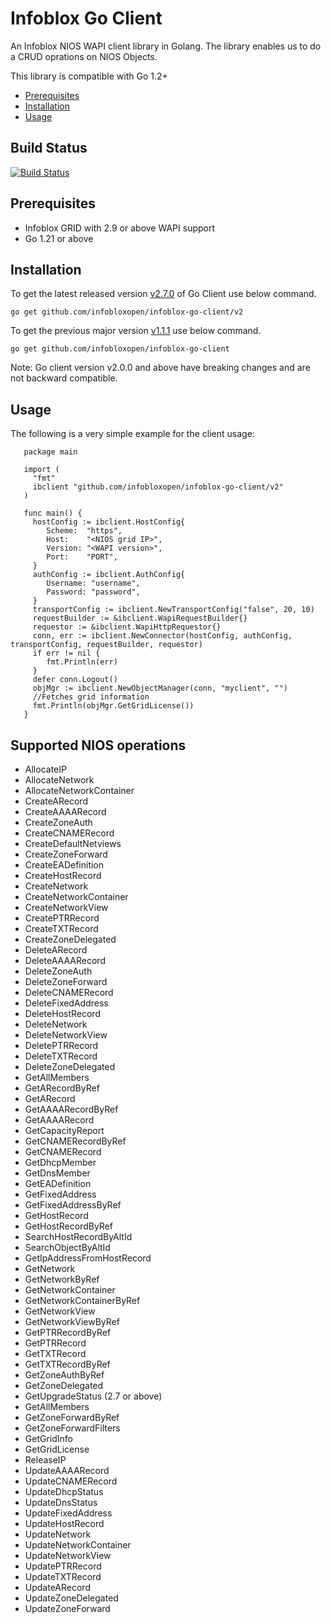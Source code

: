 # Infoblox Go Client

An Infoblox NIOS WAPI client library in Golang.
The library enables us to do a CRUD oprations on NIOS Objects.

This library is compatible with Go 1.2+

- [Prerequisites](#Prerequisites)
- [Installation](#Installation)
- [Usage](#Usage)

## Build Status
[![Build Status](https://travis-ci.org/infobloxopen/infoblox-go-client.svg?branch=master)](https://travis-ci.org/infobloxopen/infoblox-go-client) 


## Prerequisites
   * Infoblox GRID with 2.9 or above WAPI support
   * Go 1.21 or above

## Installation
   To get the latest released version [v2.7.0](https://github.com/infobloxopen/infoblox-go-client/releases/tag/v2.7.0) of Go Client use below command.
   
   `go get github.com/infobloxopen/infoblox-go-client/v2`

   To get the previous major version [v1.1.1](https://github.com/infobloxopen/infoblox-go-client/releases/tag/v1.1.1) use below command.
   
   `go get github.com/infobloxopen/infoblox-go-client`

   Note: Go client version v2.0.0 and above have breaking changes and are not backward compatible.

## Usage

   The following is a very simple example for the client usage:

       package main

       import (
         "fmt"
         ibclient "github.com/infobloxopen/infoblox-go-client/v2"
       )

       func main() {
         hostConfig := ibclient.HostConfig{
            Scheme:  "https",
         	Host:    "<NIOS grid IP>",
            Version: "<WAPI version>",
            Port:    "PORT",
         }
         authConfig := ibclient.AuthConfig{
            Username: "username",
            Password: "password",
         }
         transportConfig := ibclient.NewTransportConfig("false", 20, 10)
         requestBuilder := &ibclient.WapiRequestBuilder{}
         requestor := &ibclient.WapiHttpRequestor{}
         conn, err := ibclient.NewConnector(hostConfig, authConfig, transportConfig, requestBuilder, requestor)
         if err != nil {
         	fmt.Println(err)
         }
         defer conn.Logout()
         objMgr := ibclient.NewObjectManager(conn, "myclient", "")
         //Fetches grid information
         fmt.Println(objMgr.GetGridLicense())
       } 


## Supported NIOS operations

   * AllocateIP
   * AllocateNetwork
   * AllocateNetworkContainer
   * CreateARecord
   * CreateAAAARecord
   * CreateZoneAuth
   * CreateCNAMERecord
   * CreateDefaultNetviews
   * CreateZoneForward
   * CreateEADefinition
   * CreateHostRecord
   * CreateNetwork
   * CreateNetworkContainer
   * CreateNetworkView
   * CreatePTRRecord
   * CreateTXTRecord
   * CreateZoneDelegated
   * DeleteARecord
   * DeleteAAAARecord
   * DeleteZoneAuth
   * DeleteZoneForward
   * DeleteCNAMERecord
   * DeleteFixedAddress
   * DeleteHostRecord
   * DeleteNetwork
   * DeleteNetworkView
   * DeletePTRRecord
   * DeleteTXTRecord
   * DeleteZoneDelegated
   * GetAllMembers
   * GetARecordByRef
   * GetARecord
   * GetAAAARecordByRef
   * GetAAAARecord
   * GetCapacityReport
   * GetCNAMERecordByRef
   * GetCNAMERecord
   * GetDhcpMember
   * GetDnsMember
   * GetEADefinition
   * GetFixedAddress
   * GetFixedAddressByRef
   * GetHostRecord
   * GetHostRecordByRef
   * SearchHostRecordByAltId
   * SearchObjectByAltId
   * GetIpAddressFromHostRecord
   * GetNetwork
   * GetNetworkByRef
   * GetNetworkContainer
   * GetNetworkContainerByRef
   * GetNetworkView
   * GetNetworkViewByRef
   * GetPTRRecordByRef
   * GetPTRRecord
   * GetTXTRecord
   * GetTXTRecordByRef
   * GetZoneAuthByRef
   * GetZoneDelegated
   * GetUpgradeStatus (2.7 or above)
   * GetAllMembers
   * GetZoneForwardByRef
   * GetZoneForwardFilters
   * GetGridInfo
   * GetGridLicense
   * ReleaseIP
   * UpdateAAAARecord
   * UpdateCNAMERecord
   * UpdateDhcpStatus
   * UpdateDnsStatus
   * UpdateFixedAddress
   * UpdateHostRecord
   * UpdateNetwork
   * UpdateNetworkContainer
   * UpdateNetworkView
   * UpdatePTRRecord
   * UpdateTXTRecord
   * UpdateARecord
   * UpdateZoneDelegated
   * UpdateZoneForward


